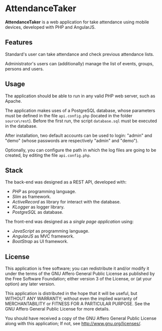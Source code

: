 AttendanceTaker
===============

**AttendanceTaker** is a web application for take attendance using mobile devices, developed with PHP and AngularJS.

Features
--------

Standard's user can take attendance and check previous attendance lists.
     
Administrator's users can (additionally) manage the list of events, groups, persons and users.

Usage
-----

The application should be able to run in any valid PHP web server, such as Apache.

The application makes uses of a PostgreSQL database, whose parameters must be defined in the file `api.config.php` (located in the folder `source\rest`). Before the first run, the script `database.sql` must be executed in the database.

After installation, two default accounts can be used to login: "admin" and "demo" (whose passwords are respectively "admin" and "demo").

Optionally, you can configure the path in which the log files are going to be created, by editing the file `api.config.php`.

Stack
-----

The back-end was designed as a REST API, developed with:

 * _PHP_ as programming language.
 * _Slim_ as framework.
 * _ActiveRecord_ as library for interact with the database.
 * _KLogger_ as logger library.
 * _PostgreSQL_ as database.

The front-end was designed as a _single page application_ using:

 * _JavaScript_ as programming language.
 * _AngularJS_ as MVC framework.
 * _BootStrap_ as UI framework.

License
-------

This application is free software; you can redistribute it and/or
modify it under the terms of the GNU Affero General Public
License as published by the Free Software Foundation; either
version 3 of the License, or (at your option) any later version.

This application is distributed in the hope that it will be useful,
but WITHOUT ANY WARRANTY; without even the implied warranty of
MERCHANTABILITY or FITNESS FOR A PARTICULAR PURPOSE.  See the GNU
Affero General Public License for more details.

You should have received a copy of the GNU Affero General Public
License along with this application; If not, see <http://www.gnu.org/licenses/>.